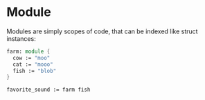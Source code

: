 # Module

Modules are simply scopes of code, that can be indexed like struct instances:

```fsharp
farm: module {
  cow := "moo"
  cat := "mooo"
  fish := "blob"
}

favorite_sound := farm fish
```



